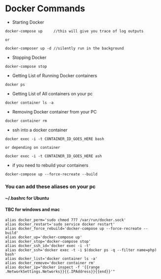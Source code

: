 # Docker Commands

* Starting Docker

```
docker-compose up     //this will give you trace of log outputs

or 

docker-composer up -d //silently run in the background
```

* Stopping Docker
```
docker-compose stop
```

* Getting List of Running Docker containers 
```
docker ps
```

* Getting List of All containers on your pc
```
docker container ls -a
```

* Removing Docker container from your PC
```
docker container rm
```

* ssh into a docker container

```
docker exec -i -t CONTAINER_ID_GOES_HERE bash

or depending on container

docker exec -i -t CONTAINER_ID_GOES_HERE ash
```
* if you need to rebuild your containers
```
docker-compose up --force-recreate --build
```



### You can add these aliases on your pc 
#### ~/.bashrc for Ubuntu
#### TBC for windows and mac

```
alias docker_perm='sudo chmod 777 /var/run/docker.sock'
alias docker_restart='sudo service docker restart'
alias docker_force_rebuild='docker-compose up --force-recreate --build'
alias docker_up='docker-compose up'
alias docker_stop='docker-compose stop'
alias docker_ssh_id='docker exec -i -t'
alias docker_ssh='docker exec -t -i $(docker ps -q --filter name=php) bash'
alias docker_list='docker container ls -a'
alias docker_remove='docker container rm'
alias docker_ip="docker inspect -f '{{range .NetworkSettings.Networks}}{{.IPAddress}}{{end}}'"
```
